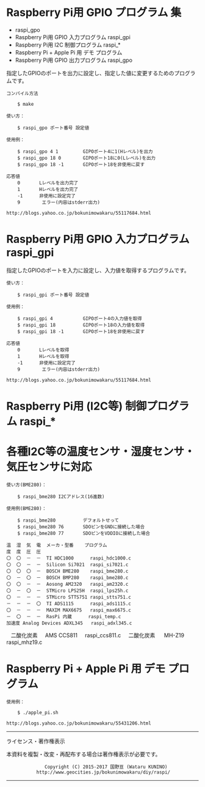 # Raspberry Pi用 GPIO プログラム 集
- raspi_gpo
- Raspberry Pi用 GPIO 入力プログラム  raspi_gpi
- Raspberry Pi用 I2C 制御プログラム  raspi_*
- Raspberry Pi + Apple Pi 用 デモ プログラム
- Raspberry Pi用 GPIO 出力プログラム  raspi_gpo

指定したGPIOのポートを出力に設定し、指定した値に変更するためのプログラムです。

    コンパイル方法

        $ make

    使い方：

        $ raspi_gpo ポート番号 設定値

    使用例：

        $ raspi_gpo 4 1         GIPOポート4に1(Hレベル)を出力
        $ raspi_gpo 18 0        GIPOポート18に0(Lレベル)を出力
        $ raspi_gpo 18 -1       GIPOポート18を非使用に戻す

    応答値
        0       Lレベルを出力完了
        1       Hレベルを出力完了
        -1      非使用に設定完了
        9        エラー(内容はstderr出力)

    http://blogs.yahoo.co.jp/bokunimowakaru/55117684.html

# Raspberry Pi用 GPIO 入力プログラム  raspi_gpi

指定したGPIOのポートを入力に設定し、入力値を取得するプログラムです。

    使い方：

        $ raspi_gpi ポート番号 設定値

    使用例：

        $ raspi_gpi 4           GIPOポート4の入力値を取得
        $ raspi_gpi 18          GIPOポート18の入力値を取得
        $ raspi_gpi 18 -1       GIPOポート18を非使用に戻す

    応答値
        0       Lレベルを取得
        1       Hレベルを取得
        -1      非使用に設定完了
        9        エラー(内容はstderr出力)

    http://blogs.yahoo.co.jp/bokunimowakaru/55117684.html

# Raspberry Pi用 (I2C等) 制御プログラム  raspi_*
# 各種I2C等の温度センサ・湿度センサ・気圧センサに対応

    使い方(BME280)：

        $ raspi_bme280 I2Cアドレス(16進数)

    使用例(BME280)：

        $ raspi_bme280          デフォルトせって
        $ raspi_bme280 76       SDOピンをGNDに接続した場合
        $ raspi_bme280 77       SDOピンをVDDIOに接続した場合

    温  湿  気  電  メーカ・型番    プログラム
    度  度  圧  圧
    〇  〇  －  －  TI HDC1000      raspi_hdc1000.c 
    〇  〇  －  －  Silicon Si7021  raspi_si7021.c
    〇  〇  〇  －  BOSCH BME280    raspi_bme280.c 
    〇  －  〇  －  BOSCH BMP280    raspi_bme280.c 
    〇  〇  －  －  Aosong AM2320   raspi_am2320.c 
    〇  －  〇  －  STMicro LPS25H  raspi_lps25h.c 
    〇  －  －  －  STMicro STTS751 raspi_stts751.c 
    －  －  －  〇  TI ADS1115      raspi_ads1115.c 
    〇  －  －  －  MAXIM MAX6675   raspi_max6675.c 
    －  〇  －  －  RasPi 内蔵      raspi_temp.c 
    加速度 Analog Devices ADXL345   raspi_adxl345.c 
    二酸化炭素      AMS CCS811      raspi_ccs811.c
    二酸化炭素      MH-Z19          raspi_mhz19.c

# Raspberry Pi + Apple Pi 用 デモ プログラム

    使用例：

        $ ./apple_pi.sh

    http://blogs.yahoo.co.jp/bokunimowakaru/55431206.html

----------------------------------------------------------------
ライセンス・著作権表示

本資料を複製・改変・再配布する場合は著作権表示が必要です。

                  Copyright (C) 2015-2017 国野亘 (Wataru KUNINO)
               http://www.geocities.jp/bokunimowakaru/diy/raspi/
----------------------------------------------------------------
